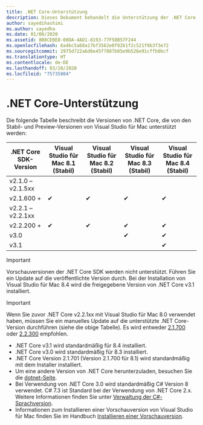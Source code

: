 ```yaml
---
title: .NET Core-Unterstützung
description: Dieses Dokument behandelt die Unterstützung der .NET Core-Versionen in Visual Studio für Mac
author: sayedihashimi
ms.author: sayedha
ms.date: 01/08/2020
ms.assetid: 8B8CEBE8-00DA-4AD1-8193-77F58B57F244
ms.openlocfilehash: 6a4bc5a68a17bf3562e0f82b1f2c521f9b3f3e72
ms.sourcegitcommit: 2975d722a6d6e45f7887b05e9b526e91cffb0bcf
ms.translationtype: HT
ms.contentlocale: de-DE
ms.lasthandoff: 03/20/2020
ms.locfileid: "75735804"
---
```

# <a name="net-core-support"></a>.NET Core-Unterstützung

Die folgende Tabelle beschreibt die Versionen von .NET Core, die von den Stabil- und Preview-Versionen von Visual Studio für Mac unterstützt werden:

| .NET Core SDK-Version |Visual Studio für Mac 8.1 (Stabil) | Visual Studio für Mac 8.2 (Stabil) | Visual Studio für Mac 8.3 (Stabil) | Visual Studio für Mac 8.4 (Stabil)
|---------|---------|---------|---------|---------|
|v2.1.0 – v2.1.5xx | | | | |
|v2.1.600 + |✔︎|✔︎|✔︎|✔︎|
|v2.2.1 – v2.2.1xx | | | | |
|v2.2.200 + |✔︎|✔︎|✔︎|✔︎|
|v3.0 | | |✔︎|✔︎|
|v3.1 | | | |✔︎|

> [!IMPORTANT]
> Vorschauversionen der .NET Core SDK werden nicht unterstützt. Führen Sie ein Update auf die veröffentlichte Version durch. Bei der Installation von Visual Studio für Mac 8.4 wird die freigegebene Version von .NET Core v3.1 installiert.

> [!IMPORTANT]
> Wenn Sie zuvor .NET Core v2.2.1xx mit Visual Studio für Mac 8.0 verwendet haben, müssen Sie ein manuelles Update auf die unterstützte .NET Core-Version durchführen (siehe die obige Tabelle). Es wird entweder [2.1.700](https://dotnet.microsoft.com/download/dotnet-core/2.1) oder [2.2.300](https://dotnet.microsoft.com/download/dotnet-core/2.2) empfohlen.

* .NET Core v3.1 wird standardmäßig für 8.4 installiert.
* .NET Core v3.0 wird standardmäßig für 8.3 installiert.
* .NET Core Version 2.1.701 (Version 2.1.700 für 8.1) wird standardmäßig mit dem Installer installiert.
* Um eine andere Version von .NET Core herunterzuladen, besuchen Sie die [dotnet-Seite](https://dotnet.microsoft.com/download/dotnet-core).
* Bei Verwendung von .NET Core 3.0 wird standardmäßig C# Version 8 verwendet. C# 7.3 ist Standard bei der Verwendung von .NET Core 2.x. Weitere Informationen finden Sie unter [Verwaltung der C#-Sprachversion](/dotnet/csharp/language-reference/configure-language-version).
* Informationen zum Installieren einer Vorschauversion von Visual Studio für Mac finden Sie im Handbuch [Installieren einer Vorschauversion](/visualstudio/mac/install-preview).
